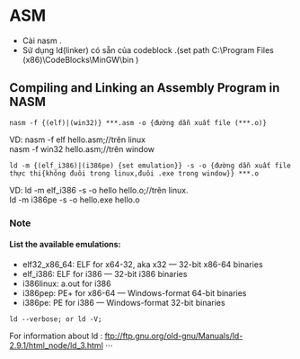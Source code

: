 # ASM
- Cài nasm .
- Sử dụng ld(linker) có sẵn của codeblock .(set path C:\Program Files (x86)\CodeBlocks\MinGW\bin )
## Compiling and Linking an Assembly Program in NASM
``` 
nasm -f {(elf)|(win32)} ***.asm -o {đường dẫn xuất file (***.o)}
```
VD: nasm -f elf hello.asm;//trên linux  
nasm -f win32 hello.asm;//trên window
```
ld -m {(elf_i386)|(i386pe) {set emulation}} -s -o {đường dẫn xuất file thực thi{không đuôi trong linux,đuôi .exe trong window}} ***.o
```
VD: ld -m elf_i386 -s -o hello hello.o;//trên linux.  
ld -m i386pe -s -o hello.exe hello.o
### Note
#### List the available emulations:
 - elf32_x86_64: ELF for x64-32, aka x32 — 32-bit x86-64 binaries
 - elf_i386: ELF for i386 — 32-bit i386 binaries
 - i386linux: a.out for i386
 - i386pep: PE+ for x86-64 — Windows-format 64-bit binaries
 - i386pe: PE for i386 — Windows-format 32-bit binaries
```
ld --verbose; or ld -V;
```
For information about ld : ftp://ftp.gnu.org/old-gnu/Manuals/ld-2.9.1/html_node/ld_3.html
⋅⋅⋅
